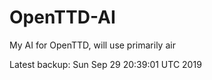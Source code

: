 # OpenTTD-AI
My AI for OpenTTD, will use primarily air

Latest backup: Sun Sep 29 20:39:01 UTC 2019
